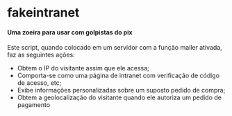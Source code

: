 # fakeintranet
<h4>Uma zoeira para usar com golpistas do pix</h4>
<p>Este script, quando colocado em um servidor com a função mailer ativada, faz as seguintes ações:</p>

<ul>
<li>Obtem o IP do visitante assim que ele acessa;</li>
<li>Comporta-se como uma página de intranet com verificação de código de acesso, etc;</li>
<li>Exibe informações personalizadas sobre um suposto pedido de compra;</li>
<li>Obtem a geolocalização do visitante quando ele autoriza um pedido de pagamento</li>
</ul>
